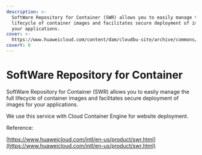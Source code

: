 ```yaml
---
description: >-
  SoftWare Repository for Container (SWR) allows you to easily manage the full
  lifecycle of container images and facilitates secure deployment of images for
  your applications.
cover: >-
  https://www.huaweicloud.com/content/dam/cloudbu-site/archive/commons/bannerimg/product_swr_banner.jpg
coverY: 0
---
```


# SoftWare Repository for Container

SoftWare Repository for Container (SWR) allows you to easily manage the full lifecycle of container images and facilitates secure deployment of images for your applications.

We use this service with Cloud Container Engine for website deployment.

Reference:

[https://www.huaweicloud.com/intl/en-us/product/swr.html](https://www.huaweicloud.com/intl/en-us/product/swr.html)
